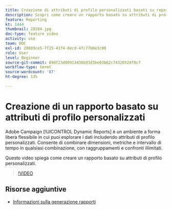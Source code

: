 ```yaml
---
title: Creazione di attributi di profilo personalizzati basati su report
description: Scopri come creare un rapporto basato su attributi di profilo personalizzati.
feature: Reporting
kt: 1444
thumbnail: 28204.jpg
doc-type: feature video
activity: use
team: DOC
exl-id: 28889ce5-7f25-41f4-8ecd-47c77b0e3c00
role: User
level: Beginner
source-git-commit: 89df23d00913d36b93d3be03b62c74320524f9c7
workflow-type: tm+mt
source-wordcount: '87'
ht-degree: 13%

---
```


# Creazione di un rapporto basato su attributi di profilo personalizzati

Adobe Campaign [!UICONTROL Dynamic Reports] è un ambiente a forma libera flessibile in cui puoi esplorare i dati includendo attributi di profilo personalizzati. Consente di combinare dimensioni, metriche e intervallo di tempo in qualsiasi combinazione, con raggruppamenti e confronti illimitati.

Questo video spiega come creare un rapporto basato su attributi di profilo personalizzati.

>[!VIDEO](https://video.tv.adobe.com/v/28204?quality=12&learn=on)

## Risorse aggiuntive

* [Informazioni sulla generazione rapporti](https://experienceleague.adobe.com/docs/campaign-standard/using/reporting/about-reporting/about-dynamic-reports.html?lang=en)
